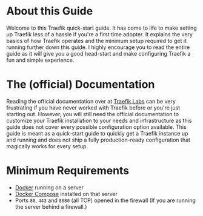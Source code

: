 # About this Guide
Welcome to this Traefik quick-start guide. It has come to life to make setting up Traefik less of a hassle if you're a first time adopter. It explains the very basics of how Traefik operates and the minimum setup required to get it running further down this guide. I highly encourage you to read the entire guide as it will give you a good head-start and make configuring Traefik a fun and simple experience.

# The (official) Documentation
Reading the official documentation over at [Traefik Labs](https://doc.traefik.io/traefik/) can be very frustrating if you have never worked with Traefik before or you're just starting out. However, you will still need the official documentation to customize your Traefik installation to your needs and infrastructure as this guide does not cover every possible configuration option available. This guide is meant as a quick-start guide to quickly get a Traefik instance up and running and does not ship a fully production-ready configuration that magically works for every setup.

# Minimum Requirements
* [Docker](https://docs.docker.com/engine/install/) running on a server
* [Docker Compose](https://docs.docker.com/compose/install/) installed on that server
* Ports `80`, `443` and `8080` (all TCP) opened in the firewall (If you are running the server behind a firewall.)
